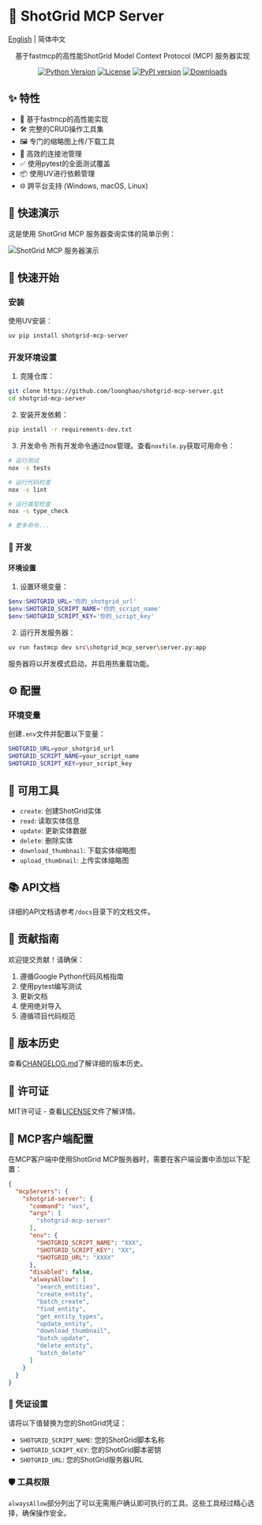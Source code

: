 # 🎯 ShotGrid MCP Server

[English](README.md) | 简体中文

<div align="center ">
基于fastmcp的高性能ShotGrid Model Context Protocol (MCP) 服务器实现

[![Python Version](https://img.shields.io/pypi/pyversions/shotgrid-mcp-server.svg)](https://pypi.org/project/shotgrid-mcp-server/)
[![License](https://img.shields.io/github/license/loonghao/shotgrid-mcp-server.svg)](LICENSE)
[![PyPI version](https://badge.fury.io/py/shotgrid-mcp-server.svg)](https://badge.fury.io/py/shotgrid-mcp-server)
[![Downloads](https://pepy.tech/badge/shotgrid-mcp-server)](https://pepy.tech/project/shotgrid-mcp-server)

</div>

## ✨ 特性

- 🚀 基于fastmcp的高性能实现
- 🛠 完整的CRUD操作工具集
- 🖼 专门的缩略图上传/下载工具
- 🔄 高效的连接池管理
- ✅ 使用pytest的全面测试覆盖
- 📦 使用UV进行依赖管理
- 🌐 跨平台支持 (Windows, macOS, Linux)

## 🎯 快速演示

这是使用 ShotGrid MCP 服务器查询实体的简单示例：

![ShotGrid MCP 服务器演示](images/sg-mcp.gif)

## 🚀 快速开始

### 安装

使用UV安装：
```bash
uv pip install shotgrid-mcp-server
```

### 开发环境设置

1. 克隆仓库：
```bash
git clone https://github.com/loonghao/shotgrid-mcp-server.git
cd shotgrid-mcp-server
```

2. 安装开发依赖：
```bash
pip install -r requirements-dev.txt
```

3. 开发命令
所有开发命令通过nox管理。查看`noxfile.py`获取可用命令：
```bash
# 运行测试
nox -s tests

# 运行代码检查
nox -s lint

# 运行类型检查
nox -s type_check

# 更多命令...
```

### 🔧 开发

#### 环境设置

1. 设置环境变量：
```powershell
$env:SHOTGRID_URL='你的_shotgrid_url'
$env:SHOTGRID_SCRIPT_NAME='你的_script_name'
$env:SHOTGRID_SCRIPT_KEY='你的_script_key'
```

2. 运行开发服务器：
```bash
uv run fastmcp dev src\shotgrid_mcp_server\server.py:app
```
服务器将以开发模式启动，并启用热重载功能。

## ⚙️ 配置

### 环境变量

创建`.env`文件并配置以下变量：
```bash
SHOTGRID_URL=your_shotgrid_url
SHOTGRID_SCRIPT_NAME=your_script_name
SHOTGRID_SCRIPT_KEY=your_script_key
```

## 🔧 可用工具

- `create`: 创建ShotGrid实体
- `read`: 读取实体信息
- `update`: 更新实体数据
- `delete`: 删除实体
- `download_thumbnail`: 下载实体缩略图
- `upload_thumbnail`: 上传实体缩略图

## 📚 API文档

详细的API文档请参考`/docs`目录下的文档文件。

## 🤝 贡献指南

欢迎提交贡献！请确保：

1. 遵循Google Python代码风格指南
2. 使用pytest编写测试
3. 更新文档
4. 使用绝对导入
5. 遵循项目代码规范

## 📝 版本历史

查看[CHANGELOG.md](CHANGELOG.md)了解详细的版本历史。

## 📄 许可证

MIT许可证 - 查看[LICENSE](LICENSE)文件了解详情。

## 🔌 MCP客户端配置

在MCP客户端中使用ShotGrid MCP服务器时，需要在客户端设置中添加以下配置：

```json
{
  "mcpServers": {
    "shotgrid-server": {
      "command": "uvx",
      "args": [
        "shotgrid-mcp-server"
      ],
      "env": {
        "SHOTGRID_SCRIPT_NAME": "XXX",
        "SHOTGRID_SCRIPT_KEY": "XX",
        "SHOTGRID_URL": "XXXX"
      },
      "disabled": false,
      "alwaysAllow": [
        "search_entities",
        "create_entity",
        "batch_create",
        "find_entity",
        "get_entity_types",
        "update_entity",
        "download_thumbnail",
        "batch_update",
        "delete_entity",
        "batch_delete"
      ]
    }
  }
}
```

### 🔑 凭证设置

请将以下值替换为您的ShotGrid凭证：
- `SHOTGRID_SCRIPT_NAME`: 您的ShotGrid脚本名称
- `SHOTGRID_SCRIPT_KEY`: 您的ShotGrid脚本密钥
- `SHOTGRID_URL`: 您的ShotGrid服务器URL

### 🛡️ 工具权限

`alwaysAllow`部分列出了可以无需用户确认即可执行的工具。这些工具经过精心选择，确保操作安全。
